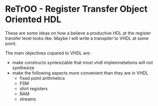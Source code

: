 # ReTrOO - Register Transfer Object Oriented HDL

These are some ideas on how a believe a productive HDL at the register transfer level looks like.
Maybe I will write a transpiler to VHDL at some point.

The main objectives copared to VHDL are:
 - make constructs syntesizable that most vhdl implemnetations will not synthesize
 - make the following aspects more convenient than they are in VHDL
   - fixed point arithmetics
   - FSM
   - shirt registers
   - RAM 
   - streams

